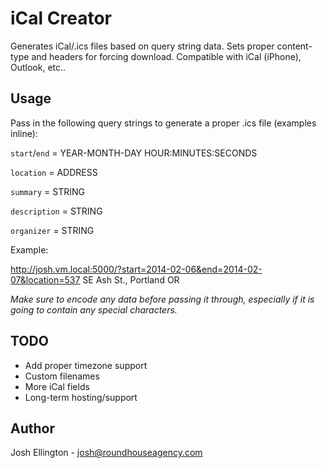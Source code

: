 # iCal Creator

Generates iCal/.ics files based on query string data. Sets proper content-type and headers for forcing download. Compatible with iCal (iPhone), Outlook, etc..

## Usage

Pass in the following query strings to generate a proper .ics file (examples inline):

`start`/`end` = YEAR-MONTH-DAY HOUR:MINUTES:SECONDS

`location` = ADDRESS

`summary` = STRING

`description` = STRING

`organizer` = STRING

Example:

http://josh.vm.local:5000/?start=2014-02-06&end=2014-02-07&location=537 SE Ash St., Portland OR

*Make sure to encode any data before passing it through, especially if it is going to contain any special characters.*

## TODO

- Add proper timezone support
- Custom filenames
- More iCal fields
- Long-term hosting/support

## Author

Josh Ellington - josh@roundhouseagency.com